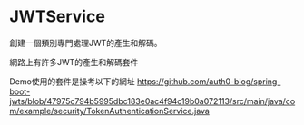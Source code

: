 # JWTService
創建一個類別專門處理JWT的產生和解碼。

網路上有許多JWT的產生和解碼套件

Demo使用的套件是操考以下的網址
https://github.com/auth0-blog/spring-boot-jwts/blob/47975c794b5995dbc183e0ac4f94c19b0a072113/src/main/java/com/example/security/TokenAuthenticationService.java
